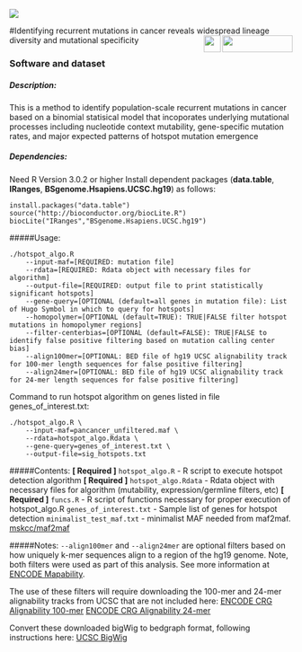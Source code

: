 ![](http://i.giphy.com/LwhhZsEHFQgSs.gif)

#Identifying recurrent mutations in cancer reveals widespread lineage diversity and mutational specificity[<img align="right" border="0" alt="" src="http://www.cbioportal.org/images/cbioportal_logo.png" width="125" height="30">](http://www.cbioportal.org/)    <img align="right" border="0" alt="" src="http://www.cbioportal.org/images/oncokb-flame.svg" width="30" height="30">



### Software and dataset

##### Description: 
This is a method to identify population-scale recurrent mutations in cancer based on a binomial
statisical model that incoporates underlying mutational processes including nucleotide context
mutability, gene-specific mutation rates, and major expected patterns of hotspot mutation emergence

##### Dependencies:
Need R Version 3.0.2 or higher
Install dependent packages (**data.table**, **IRanges**, **BSgenome.Hsapiens.UCSC.hg19**) as follows:

```
install.packages("data.table")
source("http://bioconductor.org/biocLite.R")
biocLite("IRanges","BSgenome.Hsapiens.UCSC.hg19")
```

#####Usage:
```
./hotspot_algo.R
    --input-maf=[REQUIRED: mutation file]
    --rdata=[REQUIRED: Rdata object with necessary files for algorithm]
    --output-file=[REQUIRED: output file to print statistically significant hotspots]
    --gene-query=[OPTIONAL (default=all genes in mutation file): List of Hugo Symbol in which to query for hotspots]
    --homopolymer=[OPTIONAL (default=TRUE): TRUE|FALSE filter hotspot mutations in homopolymer regions]
    --filter-centerbias=[OPTIONAL (default=FALSE): TRUE|FALSE to identify false positive filtering based on mutation calling center bias]
    --align100mer=[OPTIONAL: BED file of hg19 UCSC alignability track for 100-mer length sequences for false positive filtering]
    --align24mer=[OPTIONAL: BED file of hg19 UCSC alignability track for 24-mer length sequences for false positive filtering]
```
Command to run hotspot algorithm on genes listed in file genes_of_interest.txt:
```
./hotspot_algo.R \
	--input-maf=pancancer_unfiltered.maf \
	--rdata=hotspot_algo.Rdata \
	--gene-query=genes_of_interest.txt \
	--output-file=sig_hotspots.txt
```

#####Contents:
**[ Required ]** `hotspot_algo.R` - R script to execute hotspot detection algorithm
**[ Required ]** `hotspot_algo.Rdata` - Rdata object with necessary files for algorithm (mutability, expression/germline filters, etc)
**[ Required ]** `funcs.R` - R script of functions necessary for proper execution of hotspot_algo.R
`genes_of_interest.txt` - Sample list of genes for hotspot detection
`minimalist_test_maf.txt` - minimalist MAF needed from maf2maf. [mskcc/maf2maf](https://github.com/mskcc/vcf2maf)

#####Notes:
`--align100mer` and `--align24mer` are optional filters based on how uniquely k-mer sequences align to a region of the hg19 genome. Note, both filters were used as part of this analysis. See more information at [ENCODE Mapability](http://genome.ucsc.edu/cgi-bin/hgFileUi?db=hg19&g=wgEncodeMapability).

The use of these filters will require downloading the 100-mer and 24-mer alignability tracks from UCSC that are not included here:
	[ENCODE CRG Alignability 100-mer](http://hgdownload.cse.ucsc.edu/goldenPath/hg19/encodeDCC/wgEncodeMapability/wgEncodeCrgMapabilityAlign100mer.bigWig)
	[ENCODE CRG Alignability 24-mer](http://hgdownload.cse.ucsc.edu/goldenPath/hg19/encodeDCC/wgEncodeMapability/wgEncodeCrgMapabilityAlign24mer.bigWig)

Convert these downloaded bigWig to bedgraph format, following instructions here: [UCSC BigWig](http://genome.ucsc.edu/goldenpath/help/bigWig.html)
